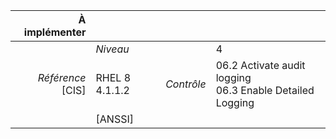 
|           À implémenter    |    |    |    |
|----------------:|:---|---:|:---|
|                 |*Niveau*|| 4 |
|*Référence* [CIS]| RHEL 8 4.1.1.2 |*Contrôle*| 06.2 Activate audit logging<br>06.3 Enable Detailed Logging |
|                 |[ANSSI] ||  |

